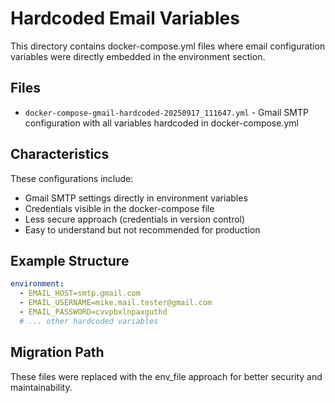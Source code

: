 # Hardcoded Email Variables

This directory contains docker-compose.yml files where email configuration variables were directly embedded in the environment section.

## Files

- `docker-compose-gmail-hardcoded-20250917_111647.yml` - Gmail SMTP configuration with all variables hardcoded in docker-compose.yml

## Characteristics

These configurations include:
- Gmail SMTP settings directly in environment variables
- Credentials visible in the docker-compose file
- Less secure approach (credentials in version control)
- Easy to understand but not recommended for production

## Example Structure
```yaml
environment:
  - EMAIL_HOST=smtp.gmail.com
  - EMAIL_USERNAME=mike.mail.tester@gmail.com
  - EMAIL_PASSWORD=cvvpbxlnpaxguthd
  # ... other hardcoded variables
```

## Migration Path

These files were replaced with the env_file approach for better security and maintainability.